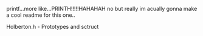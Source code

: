 printf...more like...PRINTH!!!!!HAHAHAH no but really im acually gonna make a cool readme for this one..

Holberton.h - Prototypes and sctruct
